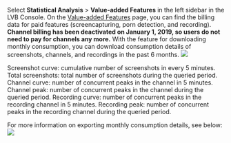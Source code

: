 Select **Statistical Analysis** > **Value-added Features** in the left sidebar in the LVB Console.
On the [Value-added Features](https://console.cloud.tencent.com/live/analysis/bill) page, you can find the billing data for paid features (screencapturing, porn detection, and recording).
**Channel billing has been deactivated on January 1, 2019, so users do not need to pay for channels any more.**
With the feature for downloading monthly consumption, you can download consumption details of screenshots, channels, and recordings in the past 6 months.
![](https://main.qcloudimg.com/raw/7c7ac04114113f2d5e2a54361df0b480.png)

Screenshot curve: cumulative number of screenshots in every 5 minutes.
Total screenshots: total number of screenshots during the queried period.
Channel curve: number of concurrent peaks in the channel in 5 minutes.
Channel peak: number of concurrent peaks in the channel during the queried period.
Recording curve: number of concurrent peaks in the recording channel in 5 minutes.
Recording peak: number of concurrent peaks in the recording channel during the queried period.

For more information on exporting monthly consumption details, see below:
![](https://main.qcloudimg.com/raw/330438b2235f320ffa695eb791fb8ed4.png)

